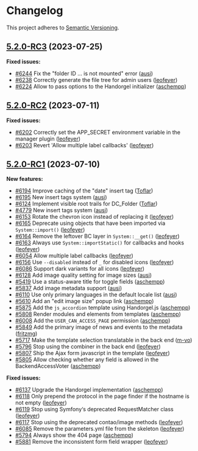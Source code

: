 # Changelog

This project adheres to [Semantic Versioning].

## [5.2.0-RC3] (2023-07-25)

**Fixed issues:**

- [#6244] Fix the "folder ID … is not mounted" error ([ausi])
- [#6238] Correctly generate the file tree for admin users ([leofeyer])
- [#6224] Allow to pass options to the Handorgel initializer ([aschempp])

## [5.2.0-RC2] (2023-07-11)

**Fixed issues:**

- [#6202] Correctly set the APP_SECRET environment variable in the manager plugin ([leofeyer])
- [#6203] Revert 'Allow multiple label callbacks' ([leofeyer])

## [5.2.0-RC1] (2023-07-10)

**New features:**

- [#6194] Improve caching of the "date" insert tag ([Toflar])
- [#6195] New insert tags system ([ausi])
- [#6124] Implement visible root trails for DC_Folder ([Toflar])
- [#4779] New insert tags system ([ausi])
- [#6153] Rotate the chevron icon instead of replacing it ([leofeyer])
- [#6165] Deprecate using objects that have been imported via `System::import()` ([leofeyer])
- [#6164] Remove the leftover BC layer in `System::__get()` ([leofeyer])
- [#6163] Always use `System::importStatic()` for callbacks and hooks ([leofeyer])
- [#6054] Allow multiple label callbacks ([leofeyer])
- [#6156] Use `--disabled` instead of `_` for disabled icons ([leofeyer])
- [#6086] Support dark variants for all icons ([leofeyer])
- [#6128] Add image quality setting for image sizes ([ausi])
- [#5419] Use a status-aware title for toggle fields ([aschempp])
- [#5837] Add image metadata support ([ausi])
- [#6110] Use only primary languages in the default locale list ([ausi])
- [#5610] Add an "edit image size" popup link ([aschempp])
- [#5875] Add the `js_accordion` template using Handorgel.js ([aschempp])
- [#5808] Render modules and elements from templates ([aschempp])
- [#6008] Add the `USER_CAN_ACCESS_PAGE` permission ([aschempp])
- [#5849] Add the primary image of news and events to the metadata ([fritzmg])
- [#5717] Make the template selection translatable in the back end ([m-vo])
- [#5796] Stop using the combiner in the back end ([leofeyer])
- [#5807] Ship the Ajax form javascript in the template ([leofeyer])
- [#5805] Allow checking whether any field is allowed in the BackendAccessVoter ([aschempp])

**Fixed issues:**

- [#6137] Upgrade the Handorgel implementation ([aschempp])
- [#6118] Only prepend the protocol in the page finder if the hostname is not empty ([leofeyer])
- [#6119] Stop using Symfony‘s deprecated RequestMatcher class ([leofeyer])
- [#6117] Stop using the deprecated contao/image methods ([leofeyer])
- [#6085] Remove the parameters.yml file from the skeleton ([leofeyer])
- [#5794] Always show the 404 page ([aschempp])
- [#5881] Remove the inconsistent form field wrapper ([leofeyer])

[Semantic Versioning]: https://semver.org/spec/v2.0.0.html
[5.2.0-RC3]: https://github.com/contao/contao/releases/tag/5.2.0-RC3
[5.2.0-RC2]: https://github.com/contao/contao/releases/tag/5.2.0-RC2
[5.2.0-RC1]: https://github.com/contao/contao/releases/tag/5.2.0-RC1
[aschempp]: https://github.com/aschempp
[ausi]: https://github.com/ausi
[fritzmg]: https://github.com/fritzmg
[leofeyer]: https://github.com/leofeyer
[m-vo]: https://github.com/m-vo
[Toflar]: https://github.com/Toflar
[#4779]: https://github.com/contao/contao/pull/4779
[#5419]: https://github.com/contao/contao/pull/5419
[#5610]: https://github.com/contao/contao/pull/5610
[#5717]: https://github.com/contao/contao/pull/5717
[#5794]: https://github.com/contao/contao/pull/5794
[#5796]: https://github.com/contao/contao/pull/5796
[#5805]: https://github.com/contao/contao/pull/5805
[#5807]: https://github.com/contao/contao/pull/5807
[#5808]: https://github.com/contao/contao/pull/5808
[#5837]: https://github.com/contao/contao/pull/5837
[#5849]: https://github.com/contao/contao/pull/5849
[#5875]: https://github.com/contao/contao/pull/5875
[#5881]: https://github.com/contao/contao/pull/5881
[#6008]: https://github.com/contao/contao/pull/6008
[#6054]: https://github.com/contao/contao/pull/6054
[#6085]: https://github.com/contao/contao/pull/6085
[#6086]: https://github.com/contao/contao/pull/6086
[#6110]: https://github.com/contao/contao/pull/6110
[#6117]: https://github.com/contao/contao/pull/6117
[#6118]: https://github.com/contao/contao/pull/6118
[#6119]: https://github.com/contao/contao/pull/6119
[#6124]: https://github.com/contao/contao/pull/6124
[#6128]: https://github.com/contao/contao/pull/6128
[#6137]: https://github.com/contao/contao/pull/6137
[#6153]: https://github.com/contao/contao/pull/6153
[#6156]: https://github.com/contao/contao/pull/6156
[#6163]: https://github.com/contao/contao/pull/6163
[#6164]: https://github.com/contao/contao/pull/6164
[#6165]: https://github.com/contao/contao/pull/6165
[#6194]: https://github.com/contao/contao/pull/6194
[#6195]: https://github.com/contao/contao/pull/6195
[#6202]: https://github.com/contao/contao/pull/6202
[#6203]: https://github.com/contao/contao/pull/6203
[#6224]: https://github.com/contao/contao/pull/6224
[#6238]: https://github.com/contao/contao/pull/6238
[#6244]: https://github.com/contao/contao/pull/6244
